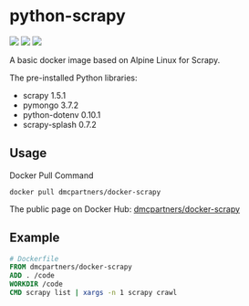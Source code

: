# python-scrapy

[![](https://img.shields.io/docker/stars/dmcpartners/python-scrapy.svg)](https://hub.docker.com/r/dmcpartners/python-scrapy 'DockerHub') 
[![](https://img.shields.io/docker/pulls/dmcpartners/python-scrapy.svg)](https://hub.docker.com/r/dmcpartners/python-scrapy 'DockerHub') 
[![](https://images.microbadger.com/badges/image/dmcpartners/python-scrapy.svg)](https://microbadger.com/images/dmcpartners/python-scrapy "Get your own image badge on microbadger.com")

A basic docker image based on Alpine Linux for Scrapy.

The pre-installed Python libraries:

* scrapy 1.5.1
* pymongo 3.7.2
* python-dotenv 0.10.1
* scrapy-splash 0.7.2

## Usage

Docker Pull Command

```shell
docker pull dmcpartners/docker-scrapy
```

The public page on Docker Hub: [dmcpartners/docker-scrapy](https://hub.docker.com/r/dmcpartners/docker-scrapy)

## Example

```dockerfile
# Dockerfile
FROM dmcpartners/docker-scrapy
ADD . /code
WORKDIR /code
CMD scrapy list | xargs -n 1 scrapy crawl
```
